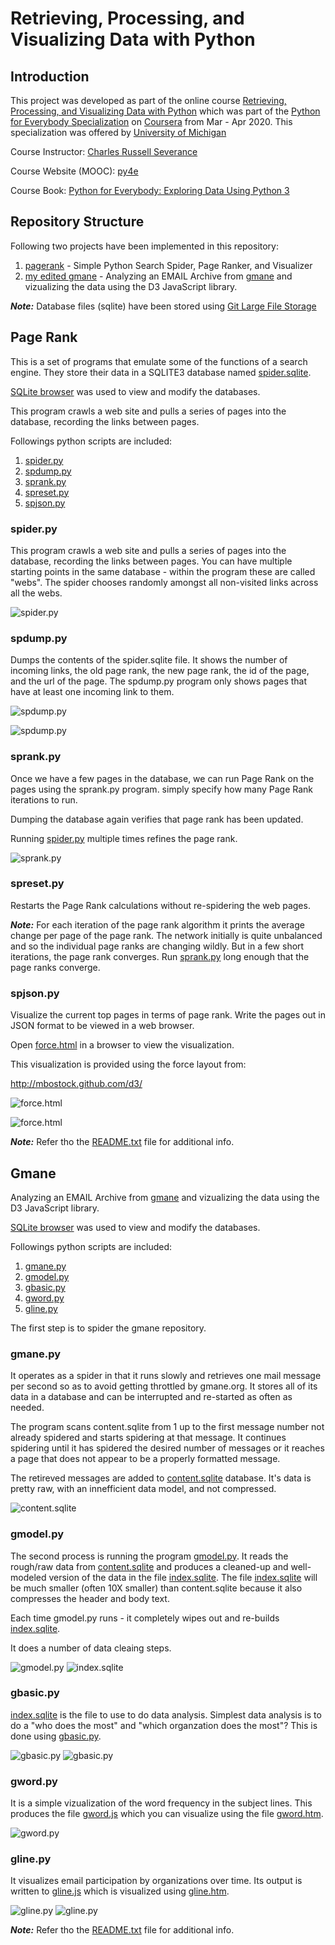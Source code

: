 # Retrieving, Processing, and Visualizing Data with Python

## Introduction

This project was developed as part of the online course [Retrieving, Processing, and Visualizing Data with Python](https://www.coursera.org/account/accomplishments/certificate/AFKXKC6FV436) which was part of the [Python for Everybody Specialization](https://www.coursera.org/account/accomplishments/specialization/certificate/5A3DL455XG3F) on [Coursera](https://www.coursera.org/specializations/python?) from Mar - Apr 2020. This specialization was offered by [University of Michigan](https://www.coursera.org/umich)

Course Instructor: [Charles Russell Severance](https://www.coursera.org/instructor/drchuck)

Course Website (MOOC): [py4e](https://www.py4e.com/)

Course Book: [Python for Everybody: Exploring Data Using Python 3](https://www.py4e.com/book.php)

## Repository Structure

Following two projects have been implemented in this repository:

1. [pagerank](./pagerank/) - Simple Python Search Spider, Page Ranker, and Visualizer
2. [my edited gmane](./my%20edited%20gmane/) - Analyzing an EMAIL Archive from [gmane](http://gmane.org/export.php) and vizualizing the data using the D3 JavaScript library.

**_Note:_** Database files (sqlite) have been stored using [Git Large File Storage](https://git-lfs.github.com/)

## Page Rank

This is a set of programs that emulate some of the functions of a search engine.  They store their data in a SQLITE3 database named [spider.sqlite](./pagerank/spider.sqlite).

[SQLite browser](http://sqlitebrowser.org/) was used to view and modify the databases.

This program crawls a web site and pulls a series of pages into the database, recording the links between pages.

Followings python scripts are included:

1. [spider.py](./pagerank/spider.py)
2. [spdump.py](./pagerank/spdump.py)
3. [sprank.py](./pagerank/sprank.py)
4. [spreset.py](./pagerank/spreset.py)
5. [spjson.py](./pagerank/spjson.py)

### spider.py 

This program crawls a web site and pulls a series of pages into the database, recording the links between pages. You can have multiple starting points in the same database - within the program these are called "webs". The spider chooses randomly amongst all non-visited links across all the webs.

![spider.py](figures/Course%205%20Capstone%20-%202.6A%20-%20Page%20Rank%201%20spider%20py.jpg)

### spdump.py 

Dumps the contents of the spider.sqlite file. It shows the number of incoming links, the old page rank, the new page rank, the id of the page, and the url of the page.  The spdump.py program only shows pages that have at least one incoming link to them.

![spdump.py](figures/Course%205%20Capstone%20-%202.6A%20-%20Page%20Rank%203%20spdump%20py.jpg)

![spdump.py](figures/Course%205%20Capstone%20-%202.6A%20-%20Page%20Rank%205%20spdump%20py%20kjsce.jpg)

### sprank.py 

Once we have a few pages in the database, we can run Page Rank on the pages using the sprank.py program.  simply specify how many Page Rank iterations to run.

Dumping the database again verifies that page rank has been updated.

Running [spider.py](./pagerank/spider.py) multiple times refines the page rank.

![sprank.py](figures/Course%205%20Capstone%20-%202.6A%20-%20Page%20Rank%202%20sprank%20py.jpg)

### spreset.py

Restarts the Page Rank calculations without re-spidering the web pages.

**_Note:_** For each iteration of the page rank algorithm it prints the average change per page of the page rank. The network initially is quite unbalanced and so the individual page ranks are changing wildly. But in a few short iterations, the page rank converges. Run [sprank.py](./pagerank/sprank.py) long enough that the page ranks converge.

### spjson.py

Visualize the current top pages in terms of page rank. Write the pages out in JSON format to be viewed in a web browser.

Open [force.html](./pagerank/force.html) in a browser to view the visualization.

This visualization is provided using the force layout from:

http://mbostock.github.com/d3/

![force.html](figures/Course%205%20Capstone%20-%202.6A%20-%20Page%20Rank%204%20force%20html.jpg)

![force.html](figures/Course%205%20Capstone%20-%202.6A%20-%20Page%20Rank%206%20force%20html%20kjsce.jpg)

**_Note:_** Refer tho the [README.txt](pagerank/README.txt) file for additional info.

## Gmane

Analyzing an EMAIL Archive from [gmane](http://gmane.org/export.php) and vizualizing the data using the D3 JavaScript library.

[SQLite browser](http://sqlitebrowser.org/) was used to view and modify the databases.

Followings python scripts are included:

1. [gmane.py](my%20edited%20gmane/gmane.py)
2. [gmodel.py](my%20edited%20gmane/gmodel.py)
3. [gbasic.py](my%20edited%20gmane/gbasic.py)
4. [gword.py](my%20edited%20gmane/gword.py)
5. [gline.py](my%20edited%20gmane/gline.py)

The first step is to spider the gmane repository.

### gmane.py

It operates as a spider in that it runs slowly and retrieves one mail message per second so as to avoid getting throttled by gmane.org. It stores all of its data in a database and can be interrupted and re-started as often as needed.

The program scans content.sqlite from 1 up to the first message number not already spidered and starts spidering at that message. It continues spidering until it has spidered the desired number of messages or it reaches a page that does not appear to be a properly formatted message.

The retireved messages are added to [content.sqlite](my%20edited%20gmane/content.sqlite) database. It's data is pretty raw, with an innefficient data model, and not compressed.

![content.sqlite](figures/Course%205%20Capstone%20-%202.12A-1-content%20db.jpg)

### gmodel.py

The second process is running the program [gmodel.py](my%20edited%20gmane/gmodel.py). It reads the rough/raw data from [content.sqlite](my%20edited%20gmane/content.sqlite) and produces a cleaned-up and well-modeled version of the data in the file [index.sqlite](my%20edited%20gmane/index.sqlite).  The file [index.sqlite](my%20edited%20gmane/index.sqlite) will be much smaller (often 10X smaller) than content.sqlite because it also compresses the header and body text.

Each time gmodel.py runs - it completely wipes out and re-builds [index.sqlite](my%20edited%20gmane/index.sqlite).

It does a number of data cleaing steps.

![gmodel.py](figures/Course%205%20Capstone%20-%202.12A-2-gmodel%20py.jpg)
![index.sqlite](figures/Course%205%20Capstone%20-%202.12A-3-index%20db.jpg)

### gbasic.py

[index.sqlite](my%20edited%20gmane/index.sqlite) is the file to use to do data analysis. Simplest data analysis is to do a "who does the most" and "which organzation does the most"? This is done using [gbasic.py](my%20edited%20gmane/gbasic.py).

![gbasic.py](figures/Course%205%20Capstone%20-%202.12A-4%20gbasic%20py.jpg)
![gbasic.py](figures/Course%205%20Capstone%20-%202.15A-1%20gbasic%20py.JPG)

### gword.py

It is a simple vizualization of the word frequency in the subject lines. This produces the file [gword.js](my%20edited%20gmane/gword.js) which you can visualize using the file [gword.htm](my%20edited%20gmane/gword.htm).

![gword.py](figures/Course%205%20Capstone%20-%202.15A-2%20gword%20htm.JPG)

### gline.py

It visualizes email participation by organizations over time. Its output is written to [gline.js](my%20edited%20gmane/gline.js) which is visualized using [gline.htm](my%20edited%20gmane/gline.htm).

![gline.py](figures/Course%205%20Capstone%20-%202.15A-3%20gline%20htm.jpg)
![gline.py](figures/Course%205%20Capstone%20-%202.15A-4%20gline%20htm%20for%20years.jpg)

**_Note:_** Refer tho the [README.txt](my%20edited%20gmane/README.txt) file for additional info.